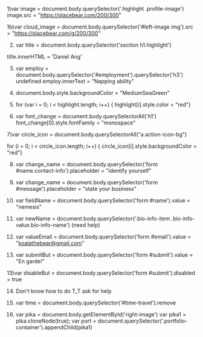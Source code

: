 1)var image = document.body.querySelector('.highlight .profile-image')
image.src = "https://placebear.com/200/300"

1b)var cloud_image = document.body.querySelector('#left-image img').src = "https://placebear.com/g/200/300"


2) var title = document.body.querySelector('section h1.highlight')

title.innerHTML = 'Daniel Ang'

3) var employ = document.body.querySelector('#employment').querySelector('h3')
undefined
employ.innerText = "Napping ability"

4) document.body.style.backgroundColor = "MediumSeaGreen"

5) for (var i = 0; i < highlight.length; i++) { highlight[i].style.color = "red"}

6) var font_change = document.body.querySelectorAll('h1')
font_change[0].style.fontFamily = "monospace"

7)var circle_icon = document.body.querySelectorAll("a.action-icon-bg")

for (i = 0; i < circle_icon.length; i++) { circle_icon[i].style.backgroundColor = "red"}

8) var change_name = document.body.querySelector('form #name.contact-info').placeholder = "identify yourself"

9) var change_name = document.body.querySelector('form #message').placeholder = "state your business"

10) var fieldName = document.body.querySelector('form #name').value = "nemesis"

10) var newName = document.body.querySelector('.bio-info-item .bio-info-value.bio-info-name')  (need help)

11) var valueEmail = document.body.querySelector('form #email').value = "koalathebear@gmail.com"

12) var submitBut = document.body.querySelector('form #submit').value = "En garde!"

13)var disableBut = document.body.querySelector('form #submit').disabled = true

14) Don't know how to do T_T ask for help

15) var time = document.body.querySelector('#time-travel').remove

16) var pika = document.body.getElementById('right-image')
    var pika1 = pika.cloneNode(true);
    var port = document.querySelector('.portfolio-container').appendChild(pika1)
